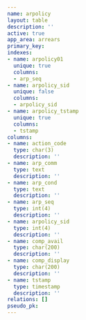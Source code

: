 ```yaml
---
name: arpolicy
layout: table
description: ''
active: true
app_area: arrears
primary_key: 
indexes:
- name: arpolicy01
  unique: true
  columns:
  - arp_seq
- name: arpolicy_sid
  unique: false
  columns:
  - arpolicy_sid
- name: arpolicy_tstamp
  unique: true
  columns:
  - tstamp
columns:
- name: action_code
  type: char(3)
  description: ''
- name: arp_comm
  type: text
  description: ''
- name: arp_cond
  type: text
  description: ''
- name: arp_seq
  type: int(4)
  description: ''
- name: arpolicy_sid
  type: int(4)
  description: ''
- name: comp_avail
  type: char(200)
  description: ''
- name: comp_display
  type: char(200)
  description: ''
- name: tstamp
  type: timestamp
  description: ''
relations: []
pseudo_pk: 
---
```


